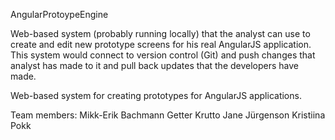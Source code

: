 AngularProtoypeEngine

Web-based system (probably running locally) that the analyst can use to create and edit new prototype screens for his real AngularJS application. 
This system would connect to version control (Git) and push changes that analyst has made to it and pull back updates that the developers have made.


Web-based system for creating prototypes for AngularJS applications.

Team members:
Mikk-Erik Bachmann
Getter Krutto
Jane Jürgenson
Kristiina Pokk

